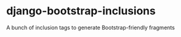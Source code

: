 django-bootstrap-inclusions
===========================

A bunch of inclusion tags to generate Bootstrap-friendly fragments